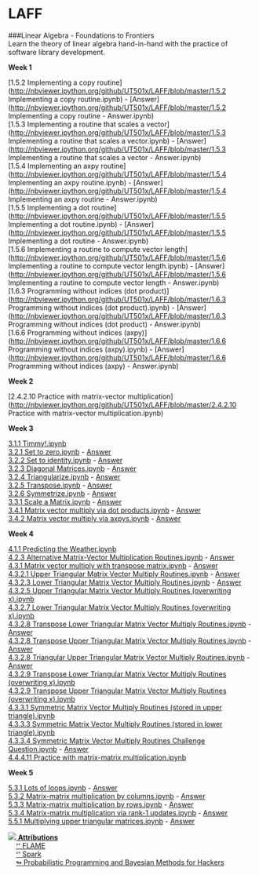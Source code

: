 LAFF
====
###Linear Algebra - Foundations to Frontiers  
Learn the theory of linear algebra hand-in-hand with the practice of software library development.

**Week 1**

[1.5.2 Implementing a copy routine](http://nbviewer.ipython.org/github/UT501x/LAFF/blob/master/1.5.2 Implementing a copy routine.ipynb) - [Answer](http://nbviewer.ipython.org/github/UT501x/LAFF/blob/master/1.5.2 Implementing a copy routine - Answer.ipynb)  
[1.5.3 Implementing a routine that scales a vector](http://nbviewer.ipython.org/github/UT501x/LAFF/blob/master/1.5.3 Implementing a routine that scales a vector.ipynb) - [Answer](http://nbviewer.ipython.org/github/UT501x/LAFF/blob/master/1.5.3 Implementing a routine that scales a vector - Answer.ipynb)  
[1.5.4 Implementing an axpy routine](http://nbviewer.ipython.org/github/UT501x/LAFF/blob/master/1.5.4 Implementing an axpy routine.ipynb) - [Answer](http://nbviewer.ipython.org/github/UT501x/LAFF/blob/master/1.5.4 Implementing an axpy routine - Answer.ipynb)  
[1.5.5 Implementing a dot routine](http://nbviewer.ipython.org/github/UT501x/LAFF/blob/master/1.5.5 Implementing a dot routine.ipynb) - [Answer](http://nbviewer.ipython.org/github/UT501x/LAFF/blob/master/1.5.5 Implementing a dot routine - Answer.ipynb)  
[1.5.6 Implementing a routine to compute vector length](http://nbviewer.ipython.org/github/UT501x/LAFF/blob/master/1.5.6 Implementing a routine to compute vector length.ipynb) - [Answer](http://nbviewer.ipython.org/github/UT501x/LAFF/blob/master/1.5.6 Implementing a routine to compute vector length - Answer.ipynb)  
[1.6.3 Programming without indices (dot product)](http://nbviewer.ipython.org/github/UT501x/LAFF/blob/master/1.6.3 Programming without indices (dot product).ipynb) - [Answer](http://nbviewer.ipython.org/github/UT501x/LAFF/blob/master/1.6.3 Programming without indices \(dot product\) - Answer.ipynb)  
[1.6.6 Programming without indices (axpy)](http://nbviewer.ipython.org/github/UT501x/LAFF/blob/master/1.6.6 Programming without indices (axpy).ipynb) - [Answer](http://nbviewer.ipython.org/github/UT501x/LAFF/blob/master/1.6.6 Programming without indices \(axpy\) - Answer.ipynb)

**Week 2**

[2.4.2.10 Practice with matrix-vector multiplication](http://nbviewer.ipython.org/github/UT501x/LAFF/blob/master/2.4.2.10 Practice with matrix-vector multiplication.ipynb)

**Week 3**

[3.1.1 Timmy!.ipynb](http://nbviewer.ipython.org/github/UT501x/LAFF/blob/master/3.1.1%20Timmy%21.ipynb)   
[3.2.1 Set to zero.ipynb](http://nbviewer.ipython.org/github/UT501x/LAFF/blob/master/3.2.1%20Set%20to%20zero.ipynb) - [Answer](http://nbviewer.ipython.org/github/UT501x/LAFF/blob/master/3.2.1%20Set%20to%20zero%20-%20Answer.ipynb)   
[3.2.2 Set to identity.ipynb](http://nbviewer.ipython.org/github/UT501x/LAFF/blob/master/3.2.2%20Set%20to%20identity.ipynb) - [Answer](http://nbviewer.ipython.org/github/UT501x/LAFF/blob/master/3.2.2%20Set%20to%20identity%20-%20Answer.ipynb)   
[3.2.3 Diagonal Matrices.ipynb](http://nbviewer.ipython.org/github/UT501x/LAFF/blob/master/3.2.3%20Diagonal%20Matrices.ipynb) - [Answer](http://nbviewer.ipython.org/github/UT501x/LAFF/blob/master/3.2.3%20Diagonal%20Matrices%20-%20Answer.ipynb)   
[3.2.4 Triangularize.ipynb](http://nbviewer.ipython.org/github/UT501x/LAFF/blob/master/3.2.4%20Triangularize.ipynb) - [Answer](http://nbviewer.ipython.org/github/UT501x/LAFF/blob/master/3.2.4%20Triangularize%20-%20Answer.ipynb)   
[3.2.5 Transpose.ipynb](http://nbviewer.ipython.org/github/UT501x/LAFF/blob/master/3.2.5%20Transpose.ipynb) - [Answer](http://nbviewer.ipython.org/github/UT501x/LAFF/blob/master/3.2.5%20Transpose%20-%20Answer.ipynb)   
[3.2.6 Symmetrize.ipynb](http://nbviewer.ipython.org/github/UT501x/LAFF/blob/master/3.2.6%20Symmetrize.ipynb) - [Answer](http://nbviewer.ipython.org/github/UT501x/LAFF/blob/master/3.2.6%20Symmetrize%20-%20Answer.ipynb)   
[3.3.1 Scale a Matrix.ipynb](http://nbviewer.ipython.org/github/UT501x/LAFF/blob/master/3.3.1%20Scale%20a%20Matrix.ipynb) - [Answer](http://nbviewer.ipython.org/github/UT501x/LAFF/blob/master/3.3.1%20Scale%20a%20Matrix%20-%20Answer.ipynb)   
[3.4.1 Matrix vector multiply via dot products.ipynb](http://nbviewer.ipython.org/github/UT501x/LAFF/blob/master/3.4.1%20Matrix%20vector%20multiply%20via%20dot%20products.ipynb) - [Answer](http://nbviewer.ipython.org/github/UT501x/LAFF/blob/master/3.4.1%20Matrix%20vector%20multiply%20via%20dot%20products%20-%20Answer.ipynb)   
[3.4.2 Matrix vector multiply via axpys.ipynb](http://nbviewer.ipython.org/github/UT501x/LAFF/blob/master/3.4.2%20Matrix%20vector%20multiply%20via%20axpys.ipynb) - [Answer](http://nbviewer.ipython.org/github/UT501x/LAFF/blob/master/3.4.2%20Matrix%20vector%20multiply%20via%20axpys%20-%20Answer.ipynb)   

**Week 4**

[4.1.1 Predicting the Weather.ipynb](http://nbviewer.ipython.org/github/UT501x/LAFF/blob/master/4.1.1%20Predicting%20the%20Weather.ipynb)   
[4.2.3 Alternative Matrix-Vector Multiplication Routines.ipynb](http://nbviewer.ipython.org/github/UT501x/LAFF/blob/master/4.2.3%20Alternative%20Matrix-Vector%20Multiplication%20Routines.ipynb) - [Answer](http://nbviewer.ipython.org/github/UT501x/LAFF/blob/master/4.2.3%20Alternative%20Matrix-Vector%20Multiplication%20Routines%20-%20Answer.ipynb)   
[4.3.1 Matrix vector multiply with transpose matrix.ipynb](http://nbviewer.ipython.org/github/UT501x/LAFF/blob/master/4.3.1%20Matrix%20vector%20multiply%20with%20transpose%20matrix.ipynb) - [Answer](http://nbviewer.ipython.org/github/UT501x/LAFF/blob/master/4.3.1%20Matrix%20vector%20multiply%20with%20transpose%20matrix%20-%20Answer.ipynb)   
[4.3.2.1 Upper Triangular Matrix Vector Multiply Routines.ipynb](http://nbviewer.ipython.org/github/UT501x/LAFF/blob/master/4.3.2.1%20Upper%20Triangular%20Matrix%20Vector%20Multiply%20Routines.ipynb) - [Answer](http://nbviewer.ipython.org/github/UT501x/LAFF/blob/master/4.3.2.1%20Upper%20Triangular%20Matrix%20Vector%20Multiply%20Routines%20-%20Answer.ipynb)   
[4.3.2.3 Lower Triangular Matrix Vector Multiply Routines.ipynb](http://nbviewer.ipython.org/github/UT501x/LAFF/blob/master/4.3.2.3%20Lower%20Triangular%20Matrix%20Vector%20Multiply%20Routines.ipynb) - [Answer](http://nbviewer.ipython.org/github/UT501x/LAFF/blob/master/4.3.2.3%20Lower%20Triangular%20Matrix%20Vector%20Multiply%20Routines%20-%20Answer.ipynb)   
[4.3.2.5 Upper Triangular Matrix Vector Multiply Routines (overwriting x).ipynb](http://nbviewer.ipython.org/github/UT501x/LAFF/blob/master/4.3.2.5%20Upper%20Triangular%20Matrix%20Vector%20Multiply%20Routines%20%28overwriting%20x%29.ipynb)   
[4.3.2.7 Lower Triangular Matrix Vector Multiply Routines (overwriting x).ipynb](http://nbviewer.ipython.org/github/UT501x/LAFF/blob/master/4.3.2.7%20Lower%20Triangular%20Matrix%20Vector%20Multiply%20Routines%20%28overwriting%20x%29.ipynb)   
[4.3.2.8 Transpose Lower Triangular Matrix Vector Multiply Routines.ipynb](http://nbviewer.ipython.org/github/UT501x/LAFF/blob/master/4.3.2.8%20Transpose%20Lower%20Triangular%20Matrix%20Vector%20Multiply%20Routines.ipynb) - [Answer](http://nbviewer.ipython.org/github/UT501x/LAFF/blob/master/4.3.2.8%20Transpose%20Lower%20Triangular%20Matrix%20Vector%20Multiply%20Routines%20-%20Answer.ipynb)   
[4.3.2.8 Transpose Upper Triangular Matrix Vector Multiply Routines.ipynb](http://nbviewer.ipython.org/github/UT501x/LAFF/blob/master/4.3.2.8%20Transpose%20Upper%20Triangular%20Matrix%20Vector%20Multiply%20Routines.ipynb) - [Answer](http://nbviewer.ipython.org/github/UT501x/LAFF/blob/master/4.3.2.8%20Transpose%20Upper%20Triangular%20Matrix%20Vector%20Multiply%20Routines%20-%20Answer.ipynb)   
[4.3.2.8 Triangular Upper Triangular Matrix Vector Multiply Routines.ipynb](http://nbviewer.ipython.org/github/UT501x/LAFF/blob/master/4.3.2.8%20Triangular%20Upper%20Triangular%20Matrix%20Vector%20Multiply%20Routines.ipynb) - [Answer](http://nbviewer.ipython.org/github/UT501x/LAFF/blob/master/4.3.2.8%20Triangular%20Upper%20Triangular%20Matrix%20Vector%20Multiply%20Routines%20-%20Answer.ipynb)   
[4.3.2.9 Transpose Lower Triangular Matrix Vector Multiply Routines (overwriting x).ipynb](http://nbviewer.ipython.org/github/UT501x/LAFF/blob/master/4.3.2.9%20Transpose%20Lower%20Triangular%20Matrix%20Vector%20Multiply%20Routines%20%28overwriting%20x%29.ipynb)   
[4.3.2.9 Transpose Upper Triangular Matrix Vector Multiply Routines (overwriting x).ipynb](http://nbviewer.ipython.org/github/UT501x/LAFF/blob/master/4.3.2.9%20Transpose%20Upper%20Triangular%20Matrix%20Vector%20Multiply%20Routines%20%28overwriting%20x%29.ipynb)   
[4.3.3.1 Symmetric Matrix Vector Multiply Routines (stored in upper triangle).ipynb](http://nbviewer.ipython.org/github/UT501x/LAFF/blob/master/4.3.3.1%20Symmetric%20Matrix%20Vector%20Multiply%20Routines%20%28stored%20in%20upper%20triangle%29.ipynb)   
[4.3.3.3 Symmetric Matrix Vector Multiply Routines (stored in lower triangle).ipynb](http://nbviewer.ipython.org/github/UT501x/LAFF/blob/master/4.3.3.3%20Symmetric%20Matrix%20Vector%20Multiply%20Routines%20%28stored%20in%20lower%20triangle%29.ipynb)   
[4.3.3.4 Symmetric Matrix Vector Multiply Routines Challenge Question.ipynb](http://nbviewer.ipython.org/github/UT501x/LAFF/blob/master/4.3.3.4%20Symmetric%20Matrix%20Vector%20Multiply%20Routines%20Challenge%20Question.ipynb) - [Answer](http://nbviewer.ipython.org/github/UT501x/LAFF/blob/master/4.3.3.4%20Symmetric%20Matrix%20Vector%20Multiply%20Routines%20Challenge%20Question%20-%20Answer.ipynb)   
[4.4.4.11 Practice with matrix-matrix multiplication.ipynb](http://nbviewer.ipython.org/github/UT501x/LAFF/blob/master/4.4.4.11%20Practice%20with%20matrix-matrix%20multiplication.ipynb)   

**Week 5**

[5.3.1 Lots of loops.ipynb](http://nbviewer.ipython.org/github/UT501x/LAFF/blob/master/5.3.1%20Lots%20of%20loops.ipynb) - [Answer](http://nbviewer.ipython.org/github/UT501x/LAFF/blob/master/5.3.1%20Lots%20of%20loops%20-%20Answer.ipynb)   
[5.3.2 Matrix-matrix multiplication by columns.ipynb](http://nbviewer.ipython.org/github/UT501x/LAFF/blob/master/5.3.2%20Matrix-matrix%20multiplication%20by%20columns.ipynb) - [Answer](http://nbviewer.ipython.org/github/UT501x/LAFF/blob/master/5.3.2%20Matrix-matrix%20multiplication%20by%20columns%20-%20Answer.ipynb)   
[5.3.3 Matrix-matrix multiplication by rows.ipynb](http://nbviewer.ipython.org/github/UT501x/LAFF/blob/master/5.3.3%20Matrix-matrix%20multiplication%20by%20rows.ipynb) - [Answer](http://nbviewer.ipython.org/github/UT501x/LAFF/blob/master/5.3.3%20Matrix-matrix%20multiplication%20by%20rows%20-%20Answer.ipynb)   
[5.3.4 Matrix-matrix multiplication via rank-1 updates.ipynb](http://nbviewer.ipython.org/github/UT501x/LAFF/blob/master/5.3.4%20Matrix-matrix%20multiplication%20via%20rank-1%20updates.ipynb) - [Answer](http://nbviewer.ipython.org/github/UT501x/LAFF/blob/master/5.3.4%20Matrix-matrix%20multiplication%20via%20rank-1%20updates%20-%20Answer.ipynb)  
[5.5.1 Multiplying upper triangular matrices.ipynb](http://nbviewer.ipython.org/github/UT501x/LAFF/blob/master/5.5.1%20Multiplying%20upper%20triangular%20matrices.ipynb) - [Answer](http://nbviewer.ipython.org/github/UT501x/LAFF/blob/master/5.5.1%20Multiplying%20upper%20triangular%20matrices%20-%20Answer.ipynb)  


<a href="http://www.curatorscode.org" target="_blank"> <img src="https://raw.github.com/UT501x/shared/master/icons/badges/dark-2.png"/> <strong>Attributions</strong> </a>  
&nbsp;&nbsp;&nbsp;&nbsp;[&#x1525; FLAME](http://www.cs.utexas.edu/~flame)  
&nbsp;&nbsp;&nbsp;&nbsp;[&#x1525; Spark](http://www.cs.utexas.edu/users/flame/Spark)  
&nbsp;&nbsp;&nbsp;&nbsp;[&#x21ac; Probabilistic Programming and Bayesian Methods for Hackers](http://nbviewer.ipython.org/github/CamDavidsonPilon/Probabilistic-Programming-and-Bayesian-Methods-for-Hackers/blob/master/Prologue/Prologue.ipynb)  
